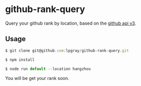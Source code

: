 # github-rank-query

Query your github rank by location, based on the [github api v3](https://developer.github.com/v3).

## Usage

```javascript
$ git clone git@github.com:lpgray/github-rank-query.git

$ npm install

$ node run default --location hangzhou
```

You will be get your rank soon.
